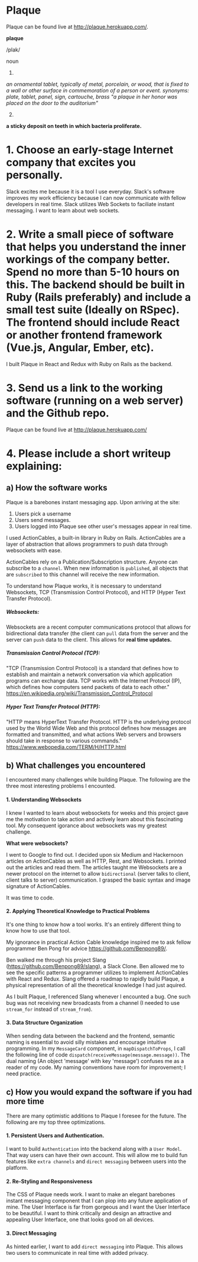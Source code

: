 # Plaque

Plaque can be found live at http://plaque.herokuapp.com/.

**plaque**

/plak/

noun

1.
*an ornamental tablet, typically of metal, porcelain, or wood, that is fixed to a wall or other surface in commemoration of a person or event.
synonyms:	plate, tablet, panel, sign, cartouche, brass
"a plaque in her honor was placed on the door to the auditorium"*

2.
**a sticky deposit on teeth in which bacteria proliferate.**


# 1. Choose an early-stage Internet company that excites you personally.

Slack excites me because it is a tool I use everyday. Slack's software improves my work efficiency because I can now communicate with fellow developers in real time. Slack utilizes Web Sockets to faciliate instant messaging. I want to learn about web sockets. 

# 2. Write a small piece of software that helps you understand the inner workings of the company better. Spend no more than 5-10 hours on this. The backend should be built in Ruby (Rails preferably) and include a small test suite (Ideally on RSpec). The frontend should include React or another frontend framework (Vue.js, Angular, Ember, etc).

I built Plaque in React and Redux with Ruby on Rails as the backend. 

# 3. Send us a link to the working software (running on a web server) and the Github repo.

Plaque can be found live at http://plaque.herokuapp.com/

# 4. Please include a short writeup explaining:

## a) How the software works

Plaque is a barebones instant messaging app. Upon arriving at the site:

1. Users pick a username
2. Users send messages.
3. Users logged into Plaque see other user's messages appear in real time.

I used ActionCables, a built-in library in Ruby on Rails. ActionCables are a layer of abstraction that allows programmers to push data through websockets with ease. 

ActionCables rely on a Publication/Subscription structure. Anyone can subscribe to a `channel`. When new information is `published`, all objects that are `subscribed` to this channel will receive the new information. 

To understand how Plaque works, it is necessary to understand Websockets, TCP (Transmission Control Protocol), and HTTP (Hyper Text Transfer Protocol). 

##### Websockets: 

Websockets are a recent computer communications protocol that allows for bidirectional data transfer (the client can `pull` data from the server and the server can `push` data to the client. This allows for **real time updates.**

##### Transmission Control Protocol (TCP): 

"TCP (Transmission Control Protocol) is a standard that defines how to establish and maintain a network conversation via which application programs can exchange data. TCP works with the Internet Protocol (IP), which defines how computers send packets of data to each other." https://en.wikipedia.org/wiki/Transmission_Control_Protocol

##### Hyper Text Transfer Protocol (HTTP):

"HTTP means HyperText Transfer Protocol. HTTP is the underlying protocol used by the World Wide Web and this protocol defines how messages are formatted and transmitted, and what actions Web servers and browsers should take in response to various commands." https://www.webopedia.com/TERM/H/HTTP.html

## b) What challenges you encountered

I encountered many challenges while building Plaque. The following are the three most interesting problems I encounted. 

#### 1. Understanding Websockets

I knew I wanted to learn about websockets for weeks and this project gave me the motivation to take action and actively learn about this fascinating tool. My consequent igorance about websockets was my greatest challenge. 

**What were websockets?**

I went to Google to find out. I decided upon six Medium and Hackernoon articles on ActionCables as well as HTTP, Rest, and Websockets. I printed out the articles and read them. The articles taught me Websockets are a newer protocol on the internet to allow `bidirectional` (server talks to client, client talks to server) communication. I grasped the basic syntax and image signature of ActionCables.

It was time to code.

#### 2. Applying Theoretical Knowledge to Practical Problems

It's one thing to know how a tool works. It's an entirely different thing to know how to use that tool.

My ignorance in practical Action Cable knowledge inspired me to ask fellow programmer Ben Pong for advice https://github.com/Benpong89/.

Ben walked me through his project Slang (https://github.com/Benpong89/slang), a Slack Clone. Ben allowed me to see the specific patterns a programmer utilizes to implement ActionCables with React and Redux. Slang offered a roadmap to rapidly build Plaque, a physical representation of all the theoretical knowledge I had just aquired. 

As I built Plaque, I referenced Slang whenever I encounted a bug. One such bug was not receiving new broadcasts from a channel (I needed to use `stream_for` instead of `stream_from`). 

#### 3. Data Structure Organization

When sending data between the backend and the frontend, semantic naming is essential to avoid silly mistakes and encourage intuitive programming. In my `MessageCard` component, in `mapDispatchToProps`, I call the following line of code `dispatch(receiveMessage(message.message))`. The dual naming (An object 'message' with key 'message') confuses me as a reader of my code. My naming conventions have room for improvement; I need practice. 

## c) How you would expand the software if you had more time

There are many optimistic additions to Plaque I foresee for the future. The following are my top three optimizations.

#### 1. Persistent Users and Authentication. 

I want to build `Authentication` into the backend along with a `User Model`. That way users can have their own account. This will allow me to build fun features like `extra channels` and `direct messaging` between users into the platform. 

#### 2. Re-Styling and Responsiveness

The CSS of Plaque needs work. I want to make an elegant barebones instant messaging component that I can plop into any future application of mine. The User Interface is far from gorgeous and I want the User Interface to be beautiful. I want  to think critically and design an attractive and appealing User Interface, one that looks good on all devices.

#### 3. Direct Messaging

As hinted earlier, I want to add `direct messaging` into Plaque. This allows two users to communicate in real time with added privacy. 

